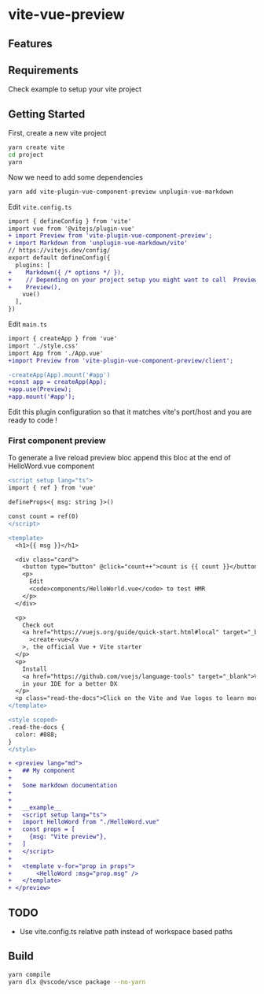 # vite-vue-preview 

## Features

## Requirements

Check example to setup your vite project


## Getting Started

First, create a new vite project

```bash
yarn create vite
cd project
yarn
```

Now we need to add some dependencies

```bash
yarn add vite-plugin-vue-component-preview unplugin-vue-markdown
```

Edit `vite.config.ts`

```diff
import { defineConfig } from 'vite'
import vue from '@vitejs/plugin-vue'
+ import Preview from 'vite-plugin-vue-component-preview';
+ import Markdown from 'unplugin-vue-markdown/vite'
// https://vitejs.dev/config/
export default defineConfig({
  plugins: [
+    Markdown({ /* options */ }),
+    // Depending on your project setup you might want to call  Preview.default()
+    Preview(),
    vue()
  ],
})
```

Edit `main.ts`

```diff
import { createApp } from 'vue'
import './style.css'
import App from './App.vue'
+import Preview from 'vite-plugin-vue-component-preview/client';

-createApp(App).mount('#app')
+const app = createApp(App);
+app.use(Preview);
+app.mount('#app');

```

Edit this plugin configuration so that it matches vite's port/host and you are ready to code !

### First component preview

To generate a live reload preview bloc append this bloc at the end of HelloWord.vue component

```diff 
<script setup lang="ts">
import { ref } from 'vue'

defineProps<{ msg: string }>()

const count = ref(0)
</script>

<template>
  <h1>{{ msg }}</h1>

  <div class="card">
    <button type="button" @click="count++">count is {{ count }}</button>
    <p>
      Edit
      <code>components/HelloWorld.vue</code> to test HMR
    </p>
  </div>

  <p>
    Check out
    <a href="https://vuejs.org/guide/quick-start.html#local" target="_blank"
      >create-vue</a
    >, the official Vue + Vite starter
  </p>
  <p>
    Install
    <a href="https://github.com/vuejs/language-tools" target="_blank">Volar</a>
    in your IDE for a better DX
  </p>
  <p class="read-the-docs">Click on the Vite and Vue logos to learn more</p>
</template>

<style scoped>
.read-the-docs {
  color: #888;
}
</style>

+ <preview lang="md">
+   ## My component
+   
+   Some markdown documentation
+ 
+   
+   __example__
+   <script setup lang="ts">
+   import HelloWord from "./HelloWord.vue"
+   const props = [
+     {msg: "Vite preview"},
+   ]
+   </script>
+ 
+   <template v-for="prop in props">
+       <HelloWord :msg="prop.msg" />
+   </template>
+ </preview>
```

## TODO

- Use vite.config.ts relative path instead of workspace based paths

## Build

```bash
yarn compile
yarn dlx @vscode/vsce package --no-yarn
```